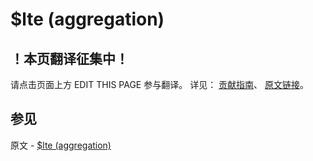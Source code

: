 # $lte (aggregation)

## ！本页翻译征集中！

请点击页面上方 EDIT THIS PAGE 参与翻译。
详见：
[贡献指南]( https://github.com/JinMuInfo/MongoDB-Manual-zh/blob/master/CONTRIBUTING.md )、
[原文链接](  https://docs.mongodb.com/manual/reference/operator/aggregation/lte/  )。

## 参见

原文 - [$lte (aggregation)]( https://docs.mongodb.com/manual/reference/operator/aggregation/lte/ )

